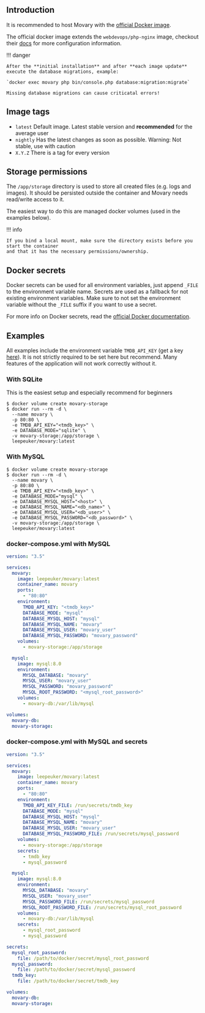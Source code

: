 ## Introduction

It is recommended to host Movary with the [official Docker image](https://hub.docker.com/r/leepeuker/movary).

The official docker image extends the `webdevops/php-nginx` image, checkout
their [docs](https://dockerfile.readthedocs.io/en/latest/content/DockerImages/dockerfiles/php-nginx.html) for more configuration information.

!!! danger

    After the **initial installation** and after **each image update** execute the database migrations, example:

    `docker exec movary php bin/console.php database:migration:migrate`

    Missing database migrations can cause criticatal errors!

## Image tags

- `latest` Default image. Latest stable version and **recommended** for the average user
- `nightly` Has the latest changes as soon as possible. Warning: Not stable, use with caution
- `X.Y.Z` There is a tag for every version

## Storage permissions

The `/app/storage` directory is used to store all created files (e.g. logs and images).
It should be persisted outside the container and Movary needs read/write access to it.

The easiest way to do this are managed docker volumes (used in the examples below).

!!! info

    If you bind a local mount, make sure the directory exists before you start the container
    and that it has the necessary permissions/ownership.

## Docker secrets

Docker secrets can be used for all environment variables, just append `_FILE` to the environment variable name.
Secrets are used as a fallback for not existing environment variables.
Make sure to not set the environment variable without the `_FILE` suffix if you want to use a secret.

For more info on Docker secrets, read the [official Docker documentation](https://docs.docker.com/engine/swarm/secrets/).

## Examples

All examples include the environment variable `TMDB_API_KEY` (get a key [here](https://www.themoviedb.org/settings/api)).
It is not strictly required to be set here but recommend.
Many features of the application will not work correctly without it.

### With SQLite

This is the easiest setup and especially recommend for beginners

```shell
$ docker volume create movary-storage
$ docker run --rm -d \
  --name movary \
  -p 80:80 \
  -e TMDB_API_KEY="<tmdb_key>" \
  -e DATABASE_MODE="sqlite" \
  -v movary-storage:/app/storage \
  leepeuker/movary:latest
```

### With MySQL

```shell
$ docker volume create movary-storage
$ docker run --rm -d \
  --name movary \
  -p 80:80 \
  -e TMDB_API_KEY="<tmdb_key>" \
  -e DATABASE_MODE="mysql" \
  -e DATABASE_MYSQL_HOST="<host>" \
  -e DATABASE_MYSQL_NAME="<db_name>" \
  -e DATABASE_MYSQL_USER="<db_user>" \
  -e DATABASE_MYSQL_PASSWORD="<db_password>" \
  -v movary-storage:/app/storage \
  leepeuker/movary:latest
```

### docker-compose.yml with MySQL

```yaml
version: "3.5"

services:
  movary:
    image: leepeuker/movary:latest
    container_name: movary
    ports:
      - "80:80"
    environment:
      TMDB_API_KEY: "<tmdb_key>"
      DATABASE_MODE: "mysql"
      DATABASE_MYSQL_HOST: "mysql"
      DATABASE_MYSQL_NAME: "movary"
      DATABASE_MYSQL_USER: "movary_user"
      DATABASE_MYSQL_PASSWORD: "movary_password"
    volumes:
      - movary-storage:/app/storage

  mysql:
    image: mysql:8.0
    environment:
      MYSQL_DATABASE: "movary"
      MYSQL_USER: "movary_user"
      MYSQL_PASSWORD: "movary_password"
      MYSQL_ROOT_PASSWORD: "<mysql_root_password>"
    volumes:
      - movary-db:/var/lib/mysql

volumes:
  movary-db:
  movary-storage:
```

### docker-compose.yml with MySQL and secrets

```yaml
version: "3.5"

services:
  movary:
    image: leepeuker/movary:latest
    container_name: movary
    ports:
      - "80:80"
    environment:
      TMDB_API_KEY_FILE: /run/secrets/tmdb_key
      DATABASE_MODE: "mysql"
      DATABASE_MYSQL_HOST: "mysql"
      DATABASE_MYSQL_NAME: "movary"
      DATABASE_MYSQL_USER: "movary_user"
      DATABASE_MYSQL_PASSWORD_FILE: /run/secrets/mysql_password
    volumes:
      - movary-storage:/app/storage
    secrets:
      - tmdb_key
      - mysql_password

  mysql:
    image: mysql:8.0
    environment:
      MYSQL_DATABASE: "movary"
      MYSQL_USER: "movary_user"
      MYSQL_PASSWORD_FILE: /run/secrets/mysql_password
      MYSQL_ROOT_PASSWORD_FILE: /run/secrets/mysql_root_password
    volumes:
      - movary-db:/var/lib/mysql
    secrets:
      - mysql_root_password
      - mysql_password

secrets:
  mysql_root_password:
    file: /path/to/docker/secret/mysql_root_password
  mysql_password:
    file: /path/to/docker/secret/mysql_password
  tmdb_key:
    file: /path/to/docker/secret/tmdb_key

volumes:
  movary-db:
  movary-storage:
```
